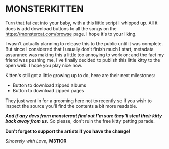 # MONSTERKITTEN

Turn that fat cat into your baby, with a this little script I whipped up.
All it does is add download buttons to all the songs on the https://monstercat.com/browse page.
I hope it's to your liking.

I wasn't actually planning to release this to the public until it was complete.
But since I considered that I usually don't finish much I start, metadata assurance was making this a little too annoying to work on; and the fact my friend was pushing me, I've finally decided to publish
this little kitty to the open web. I hope you play nice now.

Kitten's still got a little growing up to do, here are their next milestones:
 * Button to download zipped albums
 * Button to download zipped pages

They just went in for a grooming here not to recently so if you wish to inspect
the source you'll find the contents a bit more readable.

***And if any devs from monstercat find out I'm sure they'll steal their kitty back away from us.***
So please, don't ruin the free kitty petting parade.

**Don't forget to support the artists if you have the change!**

*Sincerely with Love,*
**M3TIOR**
